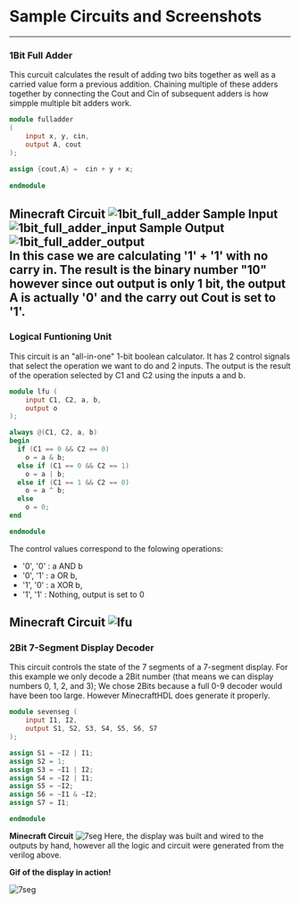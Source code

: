 [1bfa]: https://github.com/itsFrank/MinecraftHDL/blob/master/screenshots/1bit_fa.png?raw=true 
[1bfa_i]: https://github.com/itsFrank/MinecraftHDL/blob/master/screenshots/1bit_fa_input.png?raw=true
[1bfa_o]: https://github.com/itsFrank/MinecraftHDL/blob/master/screenshots/1bit_fa_output.png?raw=true
[lfu]: https://github.com/itsFrank/MinecraftHDL/blob/master/screenshots/lfu.png?raw=true 
[7seg]: https://github.com/itsFrank/MinecraftHDL/blob/master/screenshots/2bit_7seg.png?raw=true 
[7seg_gif]: https://github.com/itsFrank/MinecraftHDL/blob/master/screenshots/7seg.gif?raw=true
# Sample Circuits and Screenshots
---
### 1Bit Full Adder
This curcuit calculates the result of adding two bits together as well as a carried value form a previous addition.
Chaining multiple of these adders together by connecting the Cout and Cin of subsequent adders is how simpple multiple bit adders work.
```verilog
module fulladder
(
    input x, y, cin,
    output A, cout
);
 
assign {cout,A} =  cin + y + x;
 
endmodule
```
**Minecraft Circuit**
![1bit_full_adder][1bfa] 
 Sample Input  
 ![1bit_full_adder_input][1bfa_i]
 Sample Output  
  ![1bit_full_adder_output][1bfa_o]  
 In this case we are calculating '1' + '1' with no carry in. The result is the binary number "10" however since out output is only 1 bit, the output A is actually '0' and the carry out Cout is set to '1'.
---
### Logical Funtioning Unit
This circuit is an "all-in-one" 1-bit boolean calculator. It has 2 control signals that select the operation we want to do and 2 inputs. The output is the result of the operation selected by C1 and C2 using the inputs a and b.
```verilog
module lfu (
    input C1, C2, a, b,
    output o
);

always @(C1, C2, a, b)
begin
  if (C1 == 0 && C2 == 0)
    o = a & b;
  else if (C1 == 0 && C2 == 1)
    o = a | b;
  else if (C1 == 1 && C2 == 0)
    o = a ^ b;
  else
    o = 0;
end

endmodule
```
The control values correspond to the folowing operations:
* '0', '0' : a AND b
* '0', '1' : a OR b,
* '1', '0' : a XOR b,
* '1', '1' : Nothing, output is set to 0

**Minecraft Circuit**
![lfu][lfu] 
 ---
 ### 2Bit 7-Segment Display Decoder
This circuit controls the state of the 7 segments of a 7-segment display. For this example we only decode a 2Bit number (that means we can display numbers 0, 1, 2, and 3); We chose 2Bits because a full 0-9 decoder would have been too large. However MinecraftHDL does generate it properly.
```verilog
module sevenseg (
    input I1, I2,
    output S1, S2, S3, S4, S5, S6, S7
);

assign S1 = ~I2 | I1;
assign S2 = 1;
assign S3 = ~I1 | I2;
assign S4 = ~I2 | I1;
assign S5 = ~I2;
assign S6 = ~I1 & ~I2;
assign S7 = I1;

endmodule
```
**Minecraft Circuit**
![7seg][7seg] 
Here, the display was built and wired to the outputs by hand, however all the logic and circuit were generated from the verilog above.

**Gif of the display in action!**

![7seg][7seg_gif]
 
